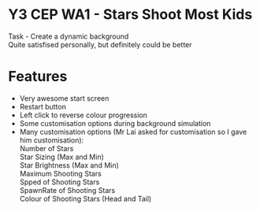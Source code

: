 # Y3 CEP WA1 - Stars Shoot Most Kids
Task - Create a dynamic background  
Quite satisfised personally, but definitely could be better 
# Features  
- Very awesome start screen
- Restart button  
- Left click to reverse colour progression   
- Some customisation options during background simulation  
- Many customisation options (Mr Lai asked for customisation so I gave him customisation):  
Number of Stars   
Star Sizing (Max and Min)  
Star Brightness (Max and Min)  
Maximum Shooting Stars  
Spped of Shooting Stars  
SpawnRate of Shooting Stars  
Colour of Shooting Stars (Head and Tail)    
